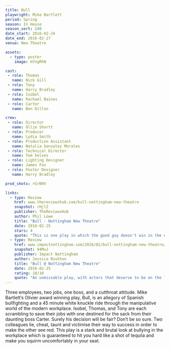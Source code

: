 ```yaml
---
title: Bull
playwright: Mike Bartlett
period: Spring
season: In House
season_sort: 240
date_start: 2016-02-24
date_end: 2016-02-27
venue: New Theatre

assets:
  - type: poster
    image: H7ngRhN

cast:
 - role: Thomas
   name: Nick Gill
 - role: Tony
   name: Harry Bradley
 - role: Isobel
   name: Rachael Baines
 - role: Carter
   name: Ben Dillon

crew:
 - role: Director
   name: Ollie Shortt
 - role: Producer
   name: Lydia Smith
 - role: Production Assistant
   name: Natalia Gonzalez Morales
 - role: Technical Director
   name: Tom Selves
 - role: Lighting Designer
   name: James Fox
 - role: Poster Designer
   name: Harry Bradley

prod_shots: rGrN9V

links:
  - type: Review
    href: www.thereviewshub.com/bull-nottingham-new-theatre
    snapshot: rHjlZ
    publisher: TheReviewsHub 
    author: Phil Lowe
    title: "Bull - Nottingham New Theatre"
    date: 2016-02-25
    stars: 4
    quote: "This is one play in which the good guy doesn't win in the end although it is questionable who in the audience would like to see him do so[...] this sterling production by Nottingham New Theatre starts their new season off with a tremendous bang. "
  - type: Review
    href: www.impactnottingham.com/2016/02/bull-nottingham-new-theatre/
    snapshot: 94MuJ
    publisher: Impact Nottingham
    author: Jessica Rushton
    title: "Bull @ Nottingham New Theatre"
    date: 2016-02-25
    rating: 10/10
    quote: "An unmissable play, with actors that deserve to be on the larger stages of this world in the future. "STAND UP FOR YOURSELF" Thomas is told, yet Gill presents how difficult that truly is with predators such as Dillon, Baines and Bradley on the prowl. Bull is most definitely taking theatre by the horns in this uncomfortable but consuming spectacle. "
---
```


Three employees, two jobs, one boss, and a cutthroat attitude. Mike Bartlett’s Olivier award winning play, Bull, is an allegory of Spanish bullfighting and a 45 minute white knuckle ride through the manipulative world of the modern workplace. Isobel, Thomas, and Tony are each scrambling to save their jobs with one destined for the sack from their daunting boss Carter. Surely his decision will be fair? Don’t be so sure. Two colleagues lie, cheat, taunt and victimise their way to success in order to make the other see red. This play is a stark and brutal look at bullying in the workplace which is guaranteed to hit you hard like a shot of tequila and make you squirm uncomfortably in your seat.

